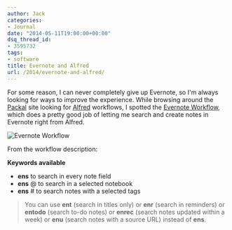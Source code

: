 ```yaml
---
author: Jack
categories:
- Journal
date: "2014-05-11T19:00:00+00:00"
dsq_thread_id:
- 3595732
tags:
- software
title: Evernote and Alfred
url: /2014/evernote-and-alfred/
---
```


For some reason, I can never completely give up Evernote, so I'm always looking for ways to improve the experience. While browsing around the [Packal][1] site looking for [Alfred][2] workflows, I spotted the [Evernote Workflow][3], which does a pretty good job of letting me search and create notes in Evernote right from Alfred.

![Evernote Workflow][4]

From the workflow description:

**Keywords available**

  * **ens** to search in every note field
  * **ens** @ to search in a selected notebook
  * **ens** # to search notes with a selected tags

> You can use **ent** (search in titles only) or **enr** (search in reminders) or **entodo** (search to-do notes) or **enrec** (search notes updated within a week) or **enu** (search notes with a source URL) instead of **ens**.

 [1]: http://www.packal.org
 [2]: http://www.alfredapp.com
 [3]: http://www.packal.org/workflow/evernote
 [4]: /img/2014/evernote-alfred-all.png